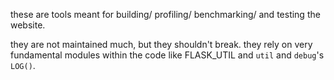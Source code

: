 these are tools meant for building/ profiling/ benchmarking/ and testing the
website.

they are not maintained much, but they shouldn't break.
they rely on very fundamental modules within the code like FLASK_UTIL and `util`
and `debug`'s `LOG()`.
